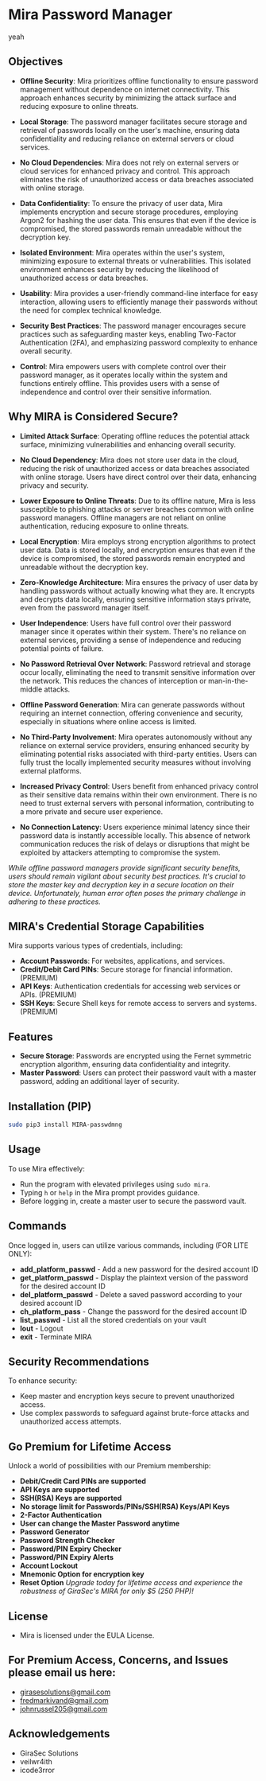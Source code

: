 # Mira Password Manager 

yeah
                                                                                      
## Objectives

- **Offline Security**: Mira prioritizes offline functionality to ensure password management without dependence on internet connectivity. This approach enhances security by minimizing the attack surface and reducing exposure to online threats.                     
- **Local Storage**: The password manager facilitates secure storage and retrieval of passwords locally on the user's machine, ensuring data confidentiality and reducing reliance on external servers or cloud services.

- **No Cloud Dependencies**: Mira does not rely on external servers or cloud services for enhanced privacy and control. This approach eliminates the risk of unauthorized access or data breaches associated with online storage.

- **Data Confidentiality**: To ensure the privacy of user data, Mira implements encryption and secure storage procedures, employing Argon2 for hashing the user data. This ensures that even if the device is compromised, the stored passwords remain unreadable without the decryption key.

- **Isolated Environment**: Mira operates within the user's system, minimizing exposure to external threats or vulnerabilities. This isolated environment enhances security by reducing the likelihood of unauthorized access or data breaches.

- **Usability**: Mira provides a user-friendly command-line interface for easy interaction, allowing users to efficiently manage their passwords without the need for complex technical knowledge.

- **Security Best Practices**: The password manager encourages secure practices such as safeguarding master keys, enabling Two-Factor Authentication (2FA), and emphasizing password complexity to enhance overall security.

- **Control**: Mira empowers users with complete control over their password manager, as it operates locally within the system and functions entirely offline. This provides users with a sense of independence and control over their sensitive information.

## Why MIRA is Considered Secure?

- **Limited Attack Surface**: Operating offline reduces the potential attack surface, minimizing vulnerabilities and enhancing overall security.

- **No Cloud Dependency**: Mira does not store user data in the cloud, reducing the risk of unauthorized access or data breaches associated with online storage. Users have direct control over their data, enhancing privacy and security.

- **Lower Exposure to Online Threats**: Due to its offline nature, Mira is less susceptible to phishing attacks or server breaches common with online password managers. Offline managers are not reliant on online authentication, reducing exposure to online threats.

- **Local Encryption**: Mira employs strong encryption algorithms to protect user data. Data is stored locally, and encryption ensures that even if the device is compromised, the stored passwords remain encrypted and unreadable without the decryption key.

- **Zero-Knowledge Architecture**: Mira ensures the privacy of user data by handling passwords without actually knowing what they are. It encrypts and decrypts data locally, ensuring sensitive information stays private, even from the password manager itself.

- **User Independence**: Users have full control over their password manager since it operates within their system. There's no reliance on external services, providing a sense of independence and reducing potential points of failure.

- **No Password Retrieval Over Network**: Password retrieval and storage occur locally, eliminating the need to transmit sensitive information over the network. This reduces the chances of interception or man-in-the-middle attacks.

- **Offline Password Generation**: Mira can generate passwords without requiring an internet connection, offering convenience and security, especially in situations where online access is limited.

- **No Third-Party Involvement**: Mira operates autonomously without any reliance on external service providers, ensuring enhanced security by eliminating potential risks associated with third-party entities. Users can fully trust the locally implemented security measures without involving external platforms.

- **Increased Privacy Control**: Users benefit from enhanced privacy control as their sensitive data remains within their own environment. There is no need to trust external servers with personal information, contributing to a more private and secure user experience.

- **No Connection Latency**: Users experience minimal latency since their password data is instantly accessible locally. This absence of network communication reduces the risk of delays or disruptions that might be exploited by attackers attempting to compromise the system.

*While offline password managers provide significant security benefits, users should remain vigilant about security best practices. It's crucial to store the master key and decryption key in a secure location on their device. Unfortunately, human error often poses the primary challenge in adhering to these practices.*

## MIRA's Credential Storage Capabilities

Mira supports various types of credentials, including:

- **Account Passwords**: For websites, applications, and services.
- **Credit/Debit Card PINs**: Secure storage for financial information. (PREMIUM)
- **API Keys**: Authentication credentials for accessing web services or APIs. (PREMIUM)
- **SSH Keys**: Secure Shell keys for remote access to servers and systems. (PREMIUM)

## Features

- **Secure Storage**: Passwords are encrypted using the Fernet symmetric encryption algorithm, ensuring data confidentiality and integrity.
- **Master Password**: Users can protect their password vault with a master password, adding an additional layer of security.

## Installation (PIP)
```bash
sudo pip3 install MIRA-passwdmng
```

## Usage

To use Mira effectively:

- Run the program with elevated privileges using `sudo mira`.
- Typing `h` or `help` in the Mira prompt provides guidance.
- Before logging in, create a master user to secure the password vault.

## Commands

Once logged in, users can utilize various commands, including (FOR LITE ONLY):

- **add_platform_passwd** - Add a new password for the desired account ID
- **get_platform_passwd** - Display the plaintext version of the password for the desired account ID
- **del_platform_passwd** - Delete a saved password according to your desired account ID
- **ch_platform_pass** - Change the password for the desired account ID
- **list_passwd** - List all the stored credentials on your vault
- **lout** - Logout
- **exit** - Terminate MIRA
## Security Recommendations

To enhance security:

- Keep master and encryption keys secure to prevent unauthorized access.
- Use complex passwords to safeguard against brute-force attacks and unauthorized access attempts.

## Go Premium for Lifetime Access
Unlock a world of possibilities with our Premium membership:
- **Debit/Credit Card PINs are supported**
- **API Keys are supported**
- **SSH(RSA) Keys are supported**
- **No storage limit for Passwords/PINs/SSH(RSA) Keys/API Keys**
- **2-Factor Authentication**
- **User can change the Master Password anytime**
- **Password Generator**
- **Password Strength Checker**
- **Password/PIN Expiry Checker**
- **Password/PIN Expiry Alerts**
- **Account Lockout**
- **Mnemonic Option for encryption key**
- **Reset Option**
*Upgrade today for lifetime access and experience the robustness of GiraSec's MIRA for only $5 (250 PHP)!*

## License

- Mira is licensed under the EULA License.

## For Premium Access, Concerns, and Issues please email us here:
- girasesolutions@gmail.com
- fredmarkivand@gmail.com
- johnrussel205@gmail.com

## Acknowledgements

- GiraSec Solutions
- veilwr4ith
- icode3rror